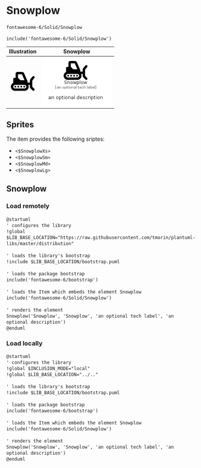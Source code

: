 # Snowplow


```text
fontawesome-6/Solid/Snowplow
```

```text
include('fontawesome-6/Solid/Snowplow')
```



| Illustration | Snowplow |
| :---: | :---: |
| ![illustration for Illustration](../../fontawesome-6/Solid/Snowplow.png) | ![illustration for Snowplow](../../fontawesome-6/Solid/Snowplow.Local.png) |



## Sprites
The item provides the following sriptes:

- `<$SnowplowXs>`
- `<$SnowplowSm>`
- `<$SnowplowMd>`
- `<$SnowplowLg>`





## Snowplow

### Load remotely
```plantuml
@startuml
' configures the library
!global $LIB_BASE_LOCATION="https://raw.githubusercontent.com/tmorin/plantuml-libs/master/distribution"

' loads the library's bootstrap
!include $LIB_BASE_LOCATION/bootstrap.puml

' loads the package bootstrap
include('fontawesome-6/bootstrap')

' loads the Item which embeds the element Snowplow
include('fontawesome-6/Solid/Snowplow')

' renders the element
Snowplow('Snowplow', 'Snowplow', 'an optional tech label', 'an optional description')
@enduml
```

### Load locally
```plantuml
@startuml
' configures the library
!global $INCLUSION_MODE="local"
!global $LIB_BASE_LOCATION="../.."

' loads the library's bootstrap
!include $LIB_BASE_LOCATION/bootstrap.puml

' loads the package bootstrap
include('fontawesome-6/bootstrap')

' loads the Item which embeds the element Snowplow
include('fontawesome-6/Solid/Snowplow')

' renders the element
Snowplow('Snowplow', 'Snowplow', 'an optional tech label', 'an optional description')
@enduml
```


